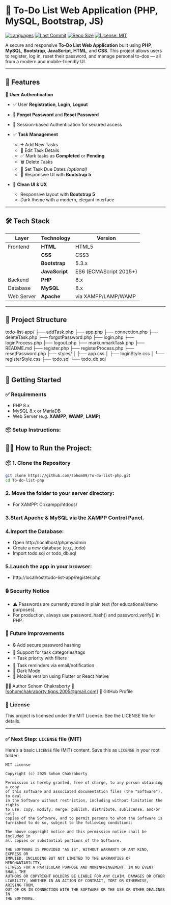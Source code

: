 # 📝 To-Do List Web Application (PHP, MySQL, Bootstrap, JS)

[![Languages](https://img.shields.io/github/languages/top/yourusername/todo-list-app)](https://github.com/sohom09/todo-list-app)
[![Last Commit](https://img.shields.io/github/last-commit/yourusername/todo-list-app)](https://github.com/sohom09/todo-list-app)
[![Repo Size](https://img.shields.io/github/repo-size/yourusername/todo-list-app)](https://github.com/sohom09/todo-list-app)
[![License: MIT](https://img.shields.io/badge/License-MIT-yellow.svg)](LICENSE)

A secure and responsive **To-Do List Web Application** built using **PHP**, **MySQL**, **Bootstrap**, **JavaScript**, **HTML**, and **CSS**. This project allows users to register, log in, reset their password, and manage personal to-dos — all from a modern and mobile-friendly UI.

---

## 🔧 Features

🔐 **User Authentication**
  - ✅ User **Registration**, **Login**, **Logout**
  - 🔐 **Forgot Password** and **Reset Password**
  - 🧠 Session-based Authentication for secured access

- ✅ **Task Management**
  - ➕ Add New Tasks
  - 📝 Edit Task Details
  - ✅ Mark tasks as **Completed** or **Pending**
  - 🗑️ Delete Tasks
  - 📅 Set Task Due Dates *(optional)*
  - 🎨 Responsive UI with **Bootstrap 5**

- 🎨 **Clean UI & UX**
  - Responsive layout with **Bootstrap 5**
  - Dark theme with a modern, elegant interface


---

## 🛠️ Tech Stack

| Layer        | Technology        | Version              |
|--------------|-------------------|----------------------|
| Frontend     | **HTML**          | HTML5                |
|              | **CSS**           | CSS3                 |
|              | **Bootstrap**     | 5.3.x                |
|              | **JavaScript**    | ES6 (ECMAScript 2015+) |
| Backend      | **PHP**           | 8.x                  |
| Database     | **MySQL**         | 8.x                  |
| Web Server   | **Apache**        | via XAMPP/LAMP/WAMP  |

---

## 📁 Project Structure

todo-list-app/
├── addTask.php
├── app.php
├── connection.php
├── deleteTask.php
├── forgotPassword.php
├── login.php
├── loginProcess.php
├── logout.php
├── markunmarkTask.php
├── README.md
├── register.php
├── registerProcess.php
├── resetPassword.php
├── styles/
│ ├── app.css
│ ├── loginStyle.css
│ └── registerStyle.css
├── todo.sql
└── todo_db.sql


---

## 🚀 Getting Started

### ✅ Requirements

- PHP 8.x
- MySQL 8.x or MariaDB
- Web Server (e.g. **XAMPP**, **WAMP**, **LAMP**)

### 📦 Setup Instructions:

  ## 🧑‍💻 How to Run the Project:

### 📦 1. Clone the Repository

   ```bash
   git clone https://github.com/sohom09/To-do-list-php.git
   cd To-do-list-php
   ```
### 2. Move the folder to your server directory:

  - For XAMPP: C:/xampp/htdocs/

### 3.Start Apache & MySQL via the XAMPP Control Panel.

### 4.Import the Database:
  - Open http://localhost/phpmyadmin
  - Create a new database (e.g., todo)
  - Import todo.sql or todo_db.sql

### 5.Launch the app in your browser:
  - http://localhost/todo-list-app/register.php

### 🔒 Security Notice
  - ⚠️ Passwords are currently stored in plain text (for educational/demo purposes).
  - For production, always use password_hash() and password_verify() in PHP.

### 🌟 Future Improvements
  - 🔒 Add secure password hashing
  - 📂 Support for task categories/tags
  - ⭐ Task priority with filters
  - 🔔 Task reminders via email/notification
  - 🌙 Dark Mode
  - 📱 Mobile version using Flutter or React Native

👨‍💻 Author
Sohom Chakraborty
📧 [sohomchakraborty.tigps.2005@gmail.com]
🔗 GitHub Profile

### 📃 License
This project is licensed under the MIT License. See the LICENSE file for details.

  ---

  ### ✅ Next Step: `LICENSE` file (MIT)

  Here’s a basic `LICENSE` file (MIT) content. Save this as `LICENSE` in your root folder:

  ```text
  MIT License

  Copyright (c) 2025 Sohom Chakraborty

  Permission is hereby granted, free of charge, to any person obtaining a copy
  of this software and associated documentation files (the "Software"), to deal
  in the Software without restriction, including without limitation the rights
  to use, copy, modify, merge, publish, distribute, sublicense, and/or sell    
  copies of the Software, and to permit persons to whom the Software is         
  furnished to do so, subject to the following conditions:                      

  The above copyright notice and this permission notice shall be included in    
  all copies or substantial portions of the Software.                           

  THE SOFTWARE IS PROVIDED "AS IS", WITHOUT WARRANTY OF ANY KIND, EXPRESS OR    
  IMPLIED, INCLUDING BUT NOT LIMITED TO THE WARRANTIES OF MERCHANTABILITY,      
  FITNESS FOR A PARTICULAR PURPOSE AND NONINFRINGEMENT. IN NO EVENT SHALL THE   
  AUTHORS OR COPYRIGHT HOLDERS BE LIABLE FOR ANY CLAIM, DAMAGES OR OTHER        
  LIABILITY, WHETHER IN AN ACTION OF CONTRACT, TORT OR OTHERWISE, ARISING FROM, 
  OUT OF OR IN CONNECTION WITH THE SOFTWARE OR THE USE OR OTHER DEALINGS IN     
  THE SOFTWARE.

